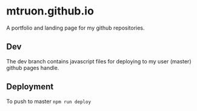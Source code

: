 # mtruon.github.io

A portfolio and landing page for my github repositories.

## Dev
The dev branch contains javascript files for deploying to my user (master) github pages handle.

## Deployment
To push to master ```npm run deploy```
